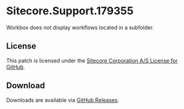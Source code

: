 # Sitecore.Support.179355
Workbox does not display workflows located in a subfolder.

## License  
This patch is licensed under the [Sitecore Corporation A/S License for GitHub](https://github.com/sitecoresupport/Sitecore.Support.179355/blob/master/LICENSE).  

## Download  
Downloads are available via [GitHub Releases](https://github.com/sitecoresupport/Sitecore.Support.179355/releases).  
